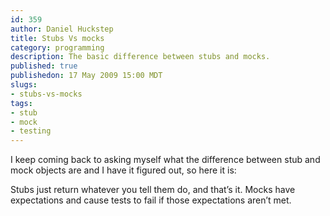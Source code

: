 ```yaml
--- 
id: 359
author: Daniel Huckstep
title: Stubs Vs mocks
category: programming
description: The basic difference between stubs and mocks.
published: true
publishedon: 17 May 2009 15:00 MDT
slugs: 
- stubs-vs-mocks
tags: 
- stub
- mock
- testing
---
```

I keep coming back to asking myself what the difference between stub and
mock objects are and I have it figured out, so here it is:

Stubs just return whatever you tell them do, and that’s it. Mocks have
expectations and cause tests to fail if those expectations aren’t met.